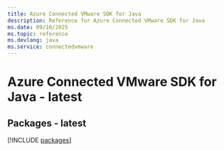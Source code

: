 ```yaml
---
title: Azure Connected VMware SDK for Java
description: Reference for Azure Connected VMware SDK for Java
ms.date: 09/10/2025
ms.topic: reference
ms.devlang: java
ms.service: connectedvmware
---
```

# Azure Connected VMware SDK for Java - latest
## Packages - latest
[!INCLUDE [packages](connected-vmware-index.md)]